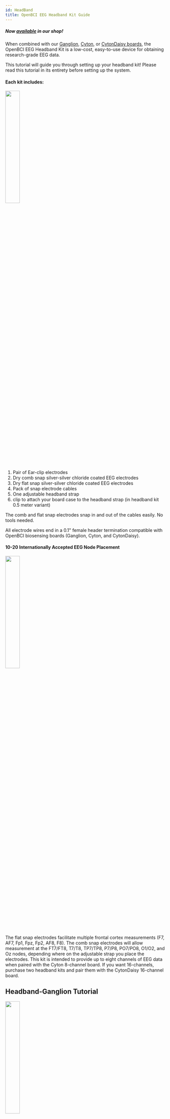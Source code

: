 ```yaml
---
id: HeadBand
title: OpenBCI EEG Headband Kit Guide
---
```


##### Now [available](https://shop.openbci.com/collections/frontpage/products/openbci-eeg-headband-kit?variant=8120393760782) in our shop!

When combined with our [Ganglion](https://shop.openbci.com/collections/frontpage/products/ganglion-board), [Cyton](https://shop.openbci.com/collections/frontpage/products/cyton-biosensing-board-8-channel?variant=38958638542), or [CytonDaisy boards](https://shop.openbci.com/products/cyton-daisy-biosensing-boards-16-channel), the OpenBCI EEG Headband Kit is a low-cost, easy-to-use device for obtaining research-grade EEG data.

This tutorial will guide you through setting up your headband kit! Please read this tutorial in its entirety before setting up the system.

#### Each kit includes:

<img src="https://github.com/OpenBCI/Documentation/blob/master/website/docs/assets/headband-images/headband_kit_full.png?raw=true" width="30%" />

1.  Pair of Ear-clip electrodes
2.  Dry comb snap silver-silver chloride coated EEG electrodes
3.  Dry flat snap silver-silver chloride coated EEG electrodes
4.  Pack of snap electrode cables 
5.  One adjustable headband strap
6.  clip to attach your board case to the headband strap (in headband kit 0.5 meter variant)

The comb and flat snap electrodes snap in and out of the cables easily. No tools needed. 

All electrode wires end in a 0.1" female header termination compatible with OpenBCI biosensing boards (Ganglion, Cyton, and CytonDaisy).

#### 10-20 Internationally Accepted EEG Node Placement

<img src="https://github.com/openbci-archive/Docs/blob/master/assets/headband-images/10-20%20Placement.jpg?raw=true" width="30%" />

The flat snap electrodes facilitate multiple frontal cortex measurements (F7, AF7, Fp1, Fpz, Fp2, AF8, F8). The comb snap electrodes will allow measurement at the FT7/FT8, T7/T8, TP7/TP8, P7/P8, PO7/PO8, O1/O2, and Oz nodes, depending where on the adjustable strap you place the electrodes. This kit is intended to provide up to eight channels of EEG data when paired with the Cyton 8-channel board. If you want 16-channels, purchase two headband kits and pair them with the CytonDaisy 16-channel board.

## Headband-Ganglion Tutorial

<img src="https://github.com/openbci-archive/Docs/blob/master/assets/headband-images/Headband_Ganglion_Front.JPG?raw=true" width="30%" />

The Ganglion board supports four channels of EEG/EMG/EEG input and can stream data over [bluetooth](Ganglion/08-Ganglion_Data_Format.md) or [wifi](../../GettingStarted/Boards/03-Wifi_Getting_Started_Guide.md). In this tutorial we will show you how to obtain two frontal lobe measurements and two temporal lobe measurements using the four channels of the Ganglion and stream the data over bluetooth!

<img src="https://github.com/openbci-archive/Docs/blob/master/assets/headband-images/Ganglion.JPG?raw=true" width="30%" />

#### Battery

All OpenBCI boards ship with a compact, rechargeable lithium polymer 3.7V battery and USB charger (or a 2-pin standard JST compatible 4-AA battery holder, pre-2023).

![lithium battery and USB charger](../../assets/GettingStartedImages/board_case_with_lithium_battery_and_charger.png)

Fully charge the Lithium Polymer Battery, until the charger's indicator LED turns green


#### Hardware

Your Ganglion may have shipped with orange protective cellophane over switches sw1 - sw4. After you've peeled the protective layer off, and flipped the switches to **down** position, they will look like the image below.

<img src="https://github.com/openbci-archive/Docs/blob/master/assets/headband-images/Ganglion_Switch.JPG?raw=true" width="30%" />

Optional: see the [Ganglion Hardware page](Ganglion/02-Ganglion.md#inverting-input-select-switches) for a detailed explanation of why we flip the four channel switches to **down**.

<img src="https://github.com/openbci-archive/Docs/blob/master/assets/headband-images/Ganglion_Headband_Pins.JPG?raw=true" width="30%" />

**Steps**

1.  Connect one earclip electrode to the top D_G (driven ground) pin, as shown above.
2.  Connect the second earclip electrode to the top REF pin, as shown above.
3.  Connect the female terminations of the two flat snap electrodes and two comb electrodes to top pins 1-4, shown above. (The order of pin connections is up to user preference.)
4.  Place the velcro headband between the snap end of a cable and a snap electrode, making sure to align with the hole in the headband, then press the electrode into place.

| GUI Channel | Electrode | Ganglion Board Pin | Electrode Type |
| ----------- | --------- | ------------------ | -------------- |
| 1           | Fp1       | Top +1 pin         | Flat snap      |
| 2           | Fp2       | Top +2 pin         | Flat snap      |
| 3           | TP7       | Top +3 pin         | Comb Snap      |
| 4           | TP8       | Top +4 pin         | Comb Snap      |
| -           | A1        | Top D_G pin        | Ear clip       |
| -           | A2        | Top REF pin        | Ear clip       |

**Assembling the Headband**

The placement of nodes on the headband is best represented in the following image:

<img src="https://github.com/openbci-archive/Docs/blob/master/assets/headband-images/EEG%20Nodes_Updated_Ganglion.png?raw=true" width="30%" />

In this diagram, the red circles represent areas where flat electrodes can be placed, and the blue circles represent areas where comb electrodes can be placed. This placement is ultimately up to you, and the areas that you wish to record. However, a general suggestion for standard electrode placement is outlined in yellow.

To attach the electrodes to the headband:

1.  Place the cable head on the rough side of the velcro
2.  Place the electrode on the soft side of the velcro
3.  Snap the two pieces together, with the velcro in between, to secure them.


To attach the OpenBCI board onto the headband (for 0.5 meter variants):

1. Snap the clip on the back of the clear board case (bottom half)
2. Plug the compact lithium battery into the 2-pin JST on the back of the OpenBCI Board.
3. Place your board and battery into the bottom half of the clear case, taking care to position the battery into the compartment
4. Snap the top half of the board case onto the bottom, then "hook" the clip on the velcro strap

When worn, the headband strap should fit quite snugly around the head, with the OpenBCI board positioned at the back of the head.

#### OpenBCI Software

Now that you've finished with the hardware set-up, the next step is to set up the GUI! Follow the GUI [tutorial](GettingStarted/Boards/02-Ganglion_Getting_Started_Guide.md#download-install-run-the-openbci-gui) to prepare your computer to communicate with your Ganglion.

Once you've downloaded the GUI zip file per tutorial instructions, fire up the GUI [as shown in this YouTube video!](http://www.youtube.com/watch?v=NAM6eOA4a8Y)

<img src="https://github.com/openbci-archive/Docs/blob/master/assets/images/headband_gui_ganglion.jpeg?raw=true" width="30%" />

Notice the sharp peak-trough-peak wave behavior in the upper left time series window of the GUI. The first peak corresponds with the initiation of an eye blink, the trough immediately after shows a dip in alpha brain waves that syncs to the eye's closing for a fraction of a second! The peak immediately **after** the trough corresponds to the brain signals to the eyelid to reopen, thus concluding the blink cycle.

The band power window in the lower right of the GUI shows the relative strengths of the user's alpha, beta, gamma, delta, and theta brain waves. The GUI and Ganglion work together to separate and categorize brain waves based on characteristics like frequency and amplitude.

<img src="https://github.com/openbci-archive/Docs/blob/master/assets/headband-images/GUI_Ganglion.png?raw=true" width="30%" />

In the picture above, you can see the Ganglion Signal window in the lower left of the GUI. This widget helps users establish a quality connection for each electrode. For most bioelectrical measurements, you want the skin-electrode contact surface impedance to be low. Two of the four channels show lower impedance (these happen to be the flat snap electrodes that are touching the skin over the frontal cortex). This connection must be good, hence the green light to the left of the impedance value. If the impedance light in the GUI is red, you can improve the connection by making sure the electrodes are secured against the skin and making good contact. You may find it helpful to add a little [electrode paste](https://shop.openbci.com/collections/frontpage/products/ten20-conductive-paste-2oz-jars?variant=31373533198) to boost conductivity of the Ag-AgCl coating on the electrodes.

Another widget shown in the picture above is the Focus widget. When the alpha waves are (relatively) high and beta waves are low, the GUI translates this to a focused state. **Download the latest [GUI 5.x.x](https://github.com/OpenBCI/OpenBCI_GUI/releases) with updated Focus Widget.**

## Headband-Cyton Tutorial

<img src="https://github.com/openbci-archive/Docs/blob/master/assets/headband-images/Headband_Cyton_Front.JPG?raw=true" width="30%" />

The Cyton board supports eight channels of EEG/EMG/EEG input and can stream data over [bluetooth](Cyton/03-Cyton_Data_Format.md) or [wifi](../../GettingStarted/Boards/03-Wifi_Getting_Started_Guide.md). In this tutorial we will show you how to obtain three frontal lobe measurements and five temporal lobe measurements and stream the data over bluetooth!

#### Battery

All OpenBCI boards ship with a compact, rechargeable lithium polymer 3.7V battery and USB charger (or a 2-pin standard JST compatible 4-AA battery holder, pre-2023).

![lithium battery and USB charger](../../assets/GettingStartedImages/board_case_with_lithium_battery_and_charger.png)

Fully charge the Lithium Polymer Battery, until the charger's indicator LED turns green.

#### Hardware

<img src="https://github.com/openbci-archive/Docs/blob/master/assets/headband-images/Cyton_Headband_Pins.JPG?raw=true" width="30%" />

As shown above:

1.  Connect one earclip electrode to the bottom BIAS pin
2.  Connect the second earclip electrode to the bottom SRB pin
3.  Connect the female terminations of the three flat snap electrodes to bottom pins 1-3 (labeled N1P, N2P, and N3P). (The order of pin connections is up to user preference.)
4.  Connect the female terminations of up to five comb electrodes to bottom pins 4-8 (labeled N4P through N8P). (The order of pin connections is up to user preference.)
5.  Place the velcro headband between the snap end of a cable and a snap electrode, making sure to align with the hole in the headband, then press the electrode into place.

| GUI Channel | Electrode | Cyton Board Pin | Electrode Type |
| ----------- | --------- | --------------- | -------------- |
| 1           | Fp1       | Bottom N1P pin  | Flat snap      |
| 2           | Fp2       | Bottom N2P pin  | Flat snap      |
| 3           | Fpz       | Bottom N3P pin  | Flat snap      |
| 4           | TP7       | Bottom N4P pin  | Comb Snap      |
| 5           | TP8       | Bottom N5P pin  | Comb Snap      |
| 6           | P7        | Bottom N6P pin  | Comb Snap      |
| 7           | P8        | Bottom N7P pin  | Comb Snap      |
| 8           | Oz        | Bottom N8P pin  | Comb Snap      |
| -           | A1        | Bottom SRB pin  | Ear clip       |
| -           | A2        | Bottom BIAS pin | Ear clip       |

**Assembling the Headband**

The placement of nodes on the headband is best represented in the following image:

<img src="https://github.com/openbci-archive/Docs/blob/master/assets/headband-images/EEG%20Nodes_Updated_Cyton.png?raw=true" width="30%" />

In this diagram, the red circles represent areas where flat electrodes can be placed, and the blue circles represent areas where comb electrodes can be placed. This placement is ultimately up to you, and the areas that you wish to record. However, a general suggestion for standard electrode placement is outlined in yellow.

To attach the electrodes to the headband:

1.  Place the cable head on the rough side of the velcro
2.  Place the electrode on the soft side of the velcro
3.  Snap the two pieces together, with the velcro in between, to secure them.

   
To attach the OpenBCI board onto the headband (for 0.5 meter variants):

1. Snap the clip on the back of the clear board case (bottom half)
2. Plug the compact lithium battery into the 2-pin JST on the back of the OpenBCI Board.
3. Place your board and battery into the bottom half of the clear case, taking care to position the battery into the compartment
4. Snap the top half of the board case onto the bottom, then "hook" the clip on the velcro strap

When worn, the headband strap should fit quite snugly around the head, with the OpenBCI board positioned at the back of the head.

#### OpenBCI Software

Now that you've finished with the hardware set-up, the next step is to set up the GUI! Follow the GUI [tutorial](Software/OpenBCISoftware/01-OpenBCI_GUI.md) to prepare your computer to communicate with your Cyton.

Once you've installed the GUI by following the tutorial, fire it up [as shown in this YouTube video!](http://www.youtube.com/watch?v=XktF8OhHH4A)

<img src="https://github.com/openbci-archive/Docs/blob/master/assets/images/headband_gui_cyton.jpeg?raw=true" width="30%" />

Play around with the vertical scale, filter, frequency range to see the effect on the raw data. The following screenshot shows an example of what your live-streamed brain data might look like.

<img src="https://github.com/openbci-archive/Docs/blob/master/assets/headband-images/GUI_Cyton_B.png?raw=true" width="50%" />

For more details on the various GUI functions, scroll up to the OpenBCI Software section of the Headband-Ganglion Tutorial above.

For cool project ideas, head over to the [**Example Projects**](https://docs.openbci.com/Examples/ExamplesLanding) Directory!

**Use Cases for OpenBCI GUI**

-   OpenBCI device owners want to visualize their brainwaves!
-   Many of the researchers, hackers and students alike who purchase OpenBCI devices want to use them to acquire data as soon as their device arrives.
-   Users use macOS, Windows and Linux to acquire data
-   Users want to filter incoming data in real time
-   Users want to make their own experiments to test their awesome theories or duplicate state of the art research at home!
-   Users struggle to get prerequisites properly installed to get data on their own from OpenBCI Cyton and Ganglion.
-   Users want to stream data into their own custom applications such as MATLAB.


## Headband Tips and Signal Troubleshooting

Steps to fix RAILED error in the GUI Time Series widget:

1. Open the GUI and hit ‘Start Session’
2. Before streaming data, open Hardware settings
3. Set Gain to 8x or 12x, then hit ‘send’
4. hit 'Start Streaming'

If you are seeing RAILED error, the default gain 24x may be too high for you. The optimal gain will vary depending on the individual user’s skin impedance.

#### General suggestions
-   Moisten	a	Q-Tip	in	rubbing	alcohol,	and	scrub	the	surface	of	the	head	directly	underneath	the	contact	point	for	each	electrode.	This	will	remove	oil/debris	from	the	skin,	resulting	in	a	better	signal.		Then	place	the	headband	on	the	head,	with	the	center	electrode in	the	center	of	the	forehead.	
-   *Optional* - The flat and snap electrodes can be used with [electrode gel](https://shop.openbci.com/collections/frontpage/products/electrodegel). Inject electrode gel into the contact area using any standard small syringe. This will improve signal quality by lowering the skin-electrode impedance.
-   We recommend using a thin, flat tool to remove the flat snap electrodes. Un-snap it with the help of a thin screwdriver.

-   
**What You Can Do with OpenBCI GUI and Software Stack**

-   Visualize data from every OpenBCI device: Ganglion, Cyton, Cyton with Daisy, and the WiFi Shield
-   Playback files using GUI
-   Run as a native application on macOS, Windows, and Linux.
-   Apply filters and other data processing tools to quickly clean raw data in real time
-   Use the GUI as a networking system to move data out of GUI into other apps over UDP, OSC, LSL, and Serial.
-   Send data to [MATLAB](Software/CompatibleThirdPartySoftware/01-Matlab.md), Neuropype (using LSL), and other [third-party softwares.](Software/SoftwareLanding.md)
-   Analyze data with [Python and Brainflow](ForDevelopers/01-SoftwareDevelopment.md#brainflow---python)
-   [Create a widget framework](Software/OpenBCISoftware/02_GUI_Widget_Guide.md#custom-widget) that allows users to create their own experiments.
-   Output data into a saved file for later offline processing.
-   [Customize the layout](Software/OpenBCISoftware/01-OpenBCI_GUI.md#customize-your-layout), change the gain, toggle on/off, check impedance of individual channels of the CytonDaisy board (or any connected OpenBCI board) directly in the GUI!
-   Access built-in widgets such as Focus Widget, Band Power, Accelerometer, EEG Head Plot, and MUCH more

As always, don't hesitate to email us at [support@openbci.com](mailto:support@openbci.com) for assistance!
